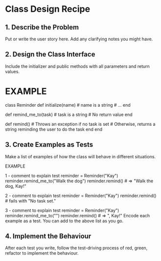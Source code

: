 # Class Design Recipe

## 1. Describe the Problem
Put or write the user story here. Add any clarifying notes you might have.

## 2. Design the Class Interface
Include the initializer and public methods with all parameters and return values.

# EXAMPLE

class Reminder
  def initialize(name) # name is a string
    # ...
  end

  def remind_me_to(task) # task is a string
    # No return value
  end

  def remind()
    # Throws an exception if no task is set
    # Otherwise, returns a string reminding the user to do the task
  end
end
## 3. Create Examples as Tests
Make a list of examples of how the class will behave in different situations.

EXAMPLE

1 - comment to explain test
reminder = Reminder("Kay")
reminder.remind_me_to("Walk the dog")
reminder.remind() # => "Walk the dog, Kay!"

2 - comment to explain test
reminder = Reminder("Kay")
reminder.remind() # fails with "No task set."

3 - comment to explain test
reminder = Reminder("Kay")
reminder.remind_me_to("")
reminder.remind() # => ", Kay!"
Encode each example as a test. You can add to the above list as you go.

## 4. Implement the Behaviour
After each test you write, follow the test-driving process of red, green, refactor to implement the behaviour.

